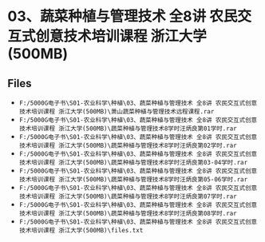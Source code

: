 # 03、蔬菜种植与管理技术 全8讲 农民交互式创意技术培训课程 浙江大学(500MB)

## Files

- `F:/5000G电子书\S01-农业科学\种植\03、蔬菜种植与管理技术 全8讲 农民交互式创意技术培训课程 浙江大学(500MB)\萧山蔬菜种植与管理技术远程课程.rar`
- `F:/5000G电子书\S01-农业科学\种植\03、蔬菜种植与管理技术 全8讲 农民交互式创意技术培训课程 浙江大学(500MB)\蔬菜种植与管理技术8学时汪炳良第01学时.rar`
- `F:/5000G电子书\S01-农业科学\种植\03、蔬菜种植与管理技术 全8讲 农民交互式创意技术培训课程 浙江大学(500MB)\蔬菜种植与管理技术8学时汪炳良第02学时.rar`
- `F:/5000G电子书\S01-农业科学\种植\03、蔬菜种植与管理技术 全8讲 农民交互式创意技术培训课程 浙江大学(500MB)\蔬菜种植与管理技术8学时汪炳良第03-04学时.rar`
- `F:/5000G电子书\S01-农业科学\种植\03、蔬菜种植与管理技术 全8讲 农民交互式创意技术培训课程 浙江大学(500MB)\蔬菜种植与管理技术8学时汪炳良第05-06学时.rar`
- `F:/5000G电子书\S01-农业科学\种植\03、蔬菜种植与管理技术 全8讲 农民交互式创意技术培训课程 浙江大学(500MB)\蔬菜种植与管理技术8学时汪炳良第07学时.rar`
- `F:/5000G电子书\S01-农业科学\种植\03、蔬菜种植与管理技术 全8讲 农民交互式创意技术培训课程 浙江大学(500MB)\蔬菜种植与管理技术8学时汪炳良第08学时.rar`
- `F:/5000G电子书\S01-农业科学\种植\03、蔬菜种植与管理技术 全8讲 农民交互式创意技术培训课程 浙江大学(500MB)\files.txt`
